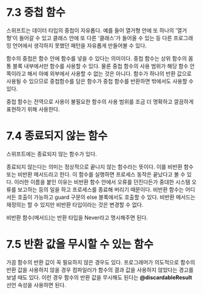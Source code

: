 # 7.3 중첩 함수

스위프트는 데이터 타입의 중첩이 자유롭다. 예를 들어 열거형 안에 또 하나의 '열거형'이 들어갈 수 있고 클래스 안에 또 다른 '클래스'가 들어올 수 있는 등 다른 프로그래밍 언어에서 생각하지 못했던 패턴을 자유롭게 만들어볼 수 있다. 

함수의 중첩은 함수 안에 함수를 넣을 수 있다는 의미이다. 중첩 함수는 상위 함수의 몸통 블록 내부에서만 함수를 사용할 수 있다. 물론 중첩 함수의 사용 범위가 해당 함수 안쪽이라고 해서 아예 외부에서 사용할 수 없는 것은 아니다. 함수가 하나의 반환 값으로 사용될 수 있으므로 중첩함수를 담은 함수가 중첩 함수를 반환하면 밖에서도 사용할 수 있다. 

중첩 함수는 전역으로 사용이 불필요한 함수의 사용 범위를 조금 더 명확하고 깔끔하게 표현하기 위해 사용한다.



# 7.4 종료되지 않는 함수

스위프트에는 종료되지 않는 함수가 있다.

종료되지 않는다는 의미는 정상적으로 끝나지 않는 함수라는 뜻이다. 이를 비반환 함수 또는 비반환 메서드라고 한다. 이 함수를 실행하면 프로세스 동작은 끝났다고 볼 수 있다. 이러한 이름을 붙인 이유는 비반환 함수 안에서 오류를 던진다든가 중대한 시스템 오류를 보고하는 등의 일을 하고 프로세스를 종료해 버리기 때문이다. 비반환 함수는 어디서든 호출이 가능하고 guard 구문의 else 블록에서도 호출할 수 있다. 비반환 메서드는 재정의는 할 수 있지만 비반환 타입이라는 것은 변경할 수 없다.

비반환 함수(메서드)는 반환 타입을 Never라고 명시해주면 된다.



# 7.5 반환 값을 무시할 수 있는 함수

가끔 함수의 반환 값이 꼭 필요하지 않은 경우도 있다. 프로그래머가 의도적으로 함수의 반환 값을 사용하지 않을 경우 컴파일러가 함수의 결과 값을 사용하지 않았다는 경고를 보낼 때도 있다. 이런 경우 함수의 반환 값을 무시해도 된다는 **@discardableResult** 선언 속성을 사용하면 된다.

